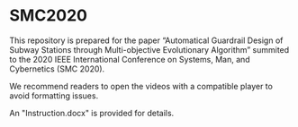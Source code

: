 # SMC2020

This repository is prepared for the paper 
“Automatical Guardrail Design of Subway Stations through Multi-objective Evolutionary Algorithm”
summited to the 2020 IEEE International Conference on Systems, Man, and Cybernetics (SMC 2020). 

We recommend readers to open the videos with a compatible player to avoid formatting issues. 

An "Instruction.docx" is provided for details.
